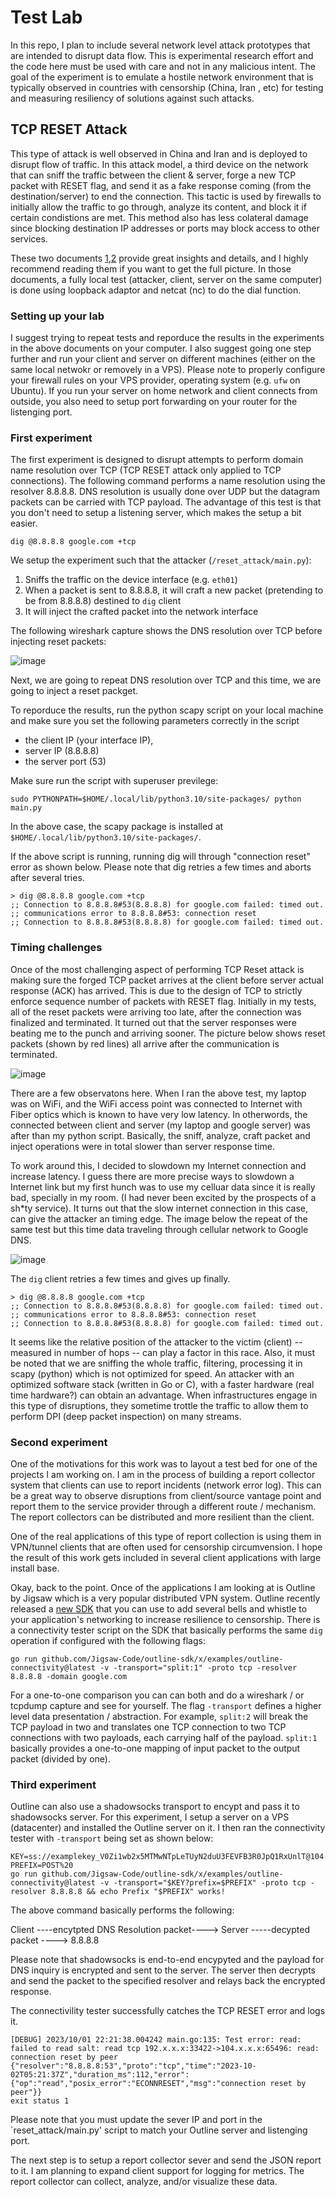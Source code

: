 # Test Lab
In this repo, I plan to include several network level attack prototypes that are intended to disrupt data flow. This is experimental research effort and the code here must be used with care and not in any malicious intent. The goal of the experiment is to emulate a hostile network environment that is typically observed in countries with censorship (China, Iran , etc) for testing and measuring resiliency of solutions against such attacks.

## TCP RESET Attack

This type of attack is well observed in China and Iran and is deployed to disrupt flow of traffic. In this attack model, a third device on the network that can sniff the traffic between the client & server, forge a new TCP packet with RESET flag, and send it as a fake response coming (from the destination/server) to end the connection. This tactic is used by firewalls to initially allow the traffic to go through, analyze its content, and block it if certain condistions are met. This method also has less colateral damage since blocking destination IP addresses or ports may block access to other services. 

These two documents [1](https://robertheaton.com/2020/04/27/how-does-a-tcp-reset-attack-work/),[2](https://squidarth.com/article/networking/2020/05/03/tcp-resets.html) provide great insights and details, and I highly recommend reading them if you want to get the full picture. In those documents, a fully local test (attacker, client, server on the same computer) is done using loopback adaptor and netcat (nc) to do the dial function. 

### Setting up your lab

I suggest trying to repeat tests and reporduce the results in the experiments in the above documents on your computer. I also suggest going one step further and run your client and server on different machines (either on the same local netwokr or removely in a VPS). Please note to properly configure your firewall rules on your VPS provider, operating system (e.g. `ufw` on Ubuntu). If you run your server on home network and client connects from outside, you also need to setup port forwarding on your router for the listenging port.  

### First experiment

The first experiment is designed to disrupt attempts to perform domain name resolution over TCP (TCP RESET attack only applied to TCP connections). The following command performs a name resolution using the resolver 8.8.8.8. DNS resolution is usually done over UDP but the datagram packets can be carried with TCP payload. The advantage of this test is that you don't need to setup a listening server, which makes the setup a bit easier. 

```
dig @8.8.8.8 google.com +tcp
```

We setup the experiment such that the attacker (`/reset_attack/main.py`): 

  1. Sniffs the traffic on the device interface (e.g. `eth01`)
  2. When a packet is sent to 8.8.8.8, it will craft a new packet (pretending to be from 8.8.8.8) destined to `dig` client 
  3. It will inject the crafted packet into the network interface

The following wireshark capture shows the DNS resolution over TCP before injecting reset packets:

![image](https://github.com/amircybersec/testlab/assets/117060873/3da686e6-0ed0-422c-88d4-f7566d7e187a)

Next, we are going to repeat DNS resolution over TCP and this time, we are going to inject a reset packget.

To reporduce the results, run the python scapy script on your local machine and make sure you set the following parameters correctly in the script

 - the client IP (your interface IP),
 - server IP (8.8.8.8)
 - the server port (53)

Make sure run the script with superuser previlege:

```
sudo PYTHONPATH=$HOME/.local/lib/python3.10/site-packages/ python main.py
```

In the above case, the scapy package is installed at `$HOME/.local/lib/python3.10/site-packages/`. 

If the above script is running, running dig will through "connection reset" error as shown below. Please note that dig retries a few times and aborts after several tries.

```
> dig @8.8.8.8 google.com +tcp
;; Connection to 8.8.8.8#53(8.8.8.8) for google.com failed: timed out.
;; communications error to 8.8.8.8#53: connection reset
;; Connection to 8.8.8.8#53(8.8.8.8) for google.com failed: timed out.
```

### Timing challenges

Once of the most challenging aspect of performing TCP Reset attack is making sure the forged TCP packet arrives at the client before server actual response (ACK) has arrived. This is due to the design of TCP to strictly enforce sequence number of packets with RESET flag. Initially in my tests, all of the reset packets were arriving too late, after the connection was finalized and terminated. It turned out that the server responses were beating me to the punch and arriving sooner. The picture below shows reset packets (shown by red lines) all arrive after the communication is terminated. 

![image](https://github.com/amircybersec/testlab/assets/117060873/a432995f-96b0-4d2e-b59f-9e28547fc2e4)

There are a few observatons here. When I ran the above test, my laptop was on WiFi, and the WiFi access point was connected to Internet with Fiber optics which is known to have very low latency. In otherwords, the connected between client and server (my laptop and google server) was after than my python script. Basically, the sniff, analyze, craft packet and inject operations were in total slower than server response time. 

To work around this, I decided to slowdown my Internet connection and increase latency. I guess there are more precise ways to slowdown a Internet link but my first hunch was to use my celluar data since it is really bad, specially in my room. (I had never been excited by the prospects of a sh*ty service). It turns out that the slow internet connection in this case, can give the attacker an timing edge. The image below the repeat of the same test but this time data traveling through cellular network to Google DNS.

![image](https://github.com/amircybersec/testlab/assets/117060873/4e55068d-98d7-43f1-9968-dfa4318cc593)

The `dig` client retries a few times and gives up finally. 

```
> dig @8.8.8.8 google.com +tcp
;; Connection to 8.8.8.8#53(8.8.8.8) for google.com failed: timed out.
;; communications error to 8.8.8.8#53: connection reset
;; Connection to 8.8.8.8#53(8.8.8.8) for google.com failed: timed out.
```

It seems like the relative position of the attacker to the victim (client) -- measured in number of hops -- can play a factor in this race. Also, it must be noted that we are sniffing the whole traffic, filtering, processing it in scapy (python) which is not optimized for speed. An attacker with an optimized software stack (written in Go or C), with a faster hardware (real time hardware?) can obtain an advantage. When infrastructures engage in this type of disruptions, they sometime trottle the traffic to allow them to perform DPI (deep packet inspection) on many streams. 

### Second experiment

One of the motivations for this work was to layout a test bed for one of the projects I am working on. I am in the process of building a report collector system that clients can use to report incidents (network error log). This can be a great way to observe disruptions from client/source vantage point and report them to the service provider through a different route / mechanism. The report collectors can be distributed and more resilient than the client. 

One of the real applications of this type of report collection is using them in VPN/tunnel clients that are often used for censorship circumvension. I hope the result of this work gets included in several client applications with large install base.

Okay, back to the point. Once of the applications I am looking at is Outline by Jigsaw which is a very popular distributed VPN system. Outline recently released a [new SDK](https://github.com/Jigsaw-Code/outline-sdk) that you can use to add several bells and whistle to your application's networking to increase resilience to censorship. There is a connectivity tester script on the SDK that basically performs the same `dig` operation if configured with the following flags:

```
go run github.com/Jigsaw-Code/outline-sdk/x/examples/outline-connectivity@latest -v -transport="split:1" -proto tcp -resolver 8.8.8.8 -domain google.com
```

For a one-to-one comparison you can can both and do a wireshark / or tcpdump capture and see for yourself. The flag `-transport` defines a higher level data presentation / abstraction. For example, `split:2` will break the TCP payload in two and translates one TCP connection to two TCP connections with two payloads, each carrying half of the payload. `split:1` basically provides a one-to-one mapping of input packet to the output packet (divided by one). 


### Third experiment

Outline can also use a shadowsocks transport to encypt and pass it to shadowsocks server. For this experiment, I setup a server on a VPS (datacenter) and installed the Outline server on it. I then ran the connectivity tester with `-transport` being set as shown below: 

```
KEY=ss://examplekey_V0Zi1wb2x5MTMwNTpLeTUyN2duU3FEVFB3R0JpQ1RxUnlT@104.x.x.x:65496/
PREFIX=POST%20
go run github.com/Jigsaw-Code/outline-sdk/x/examples/outline-connectivity@latest -v -transport="$KEY?prefix=$PREFIX" -proto tcp -resolver 8.8.8.8 && echo Prefix "$PREFIX" works!
```

The above command basically performs the following:

Client ----encytpted DNS Resolution packet----> Server -----decypted packet ----> 8.8.8.8

Please note that shadowsocks is end-to-end encypyted and the payload for DNS inquiry is encrypted and sent to the server. The server then decrypts and send the packet to the specified resolver and relays back the encrypted response. 

The connectivility tester successfully catches the TCP RESET error and logs it. 
```
[DEBUG] 2023/10/01 22:21:38.004242 main.go:135: Test error: read: failed to read salt: read tcp 192.x.x.x:33422->104.x.x.x:65496: read: connection reset by peer
{"resolver":"8.8.8.8:53","proto":"tcp","time":"2023-10-02T05:21:37Z","duration_ms":112,"error":{"op":"read","posix_error":"ECONNRESET","msg":"connection reset by peer"}}
exit status 1
```
Please note that you must update the sever IP and port in the `reset_attack/main.py' script to match your Outline server and listenging port.

The next step is to setup a report collector sever and send the JSON report to it. I am planning to expand client support for logging for metrics. The report collector can collect, analyze, and/or visualize these data.


